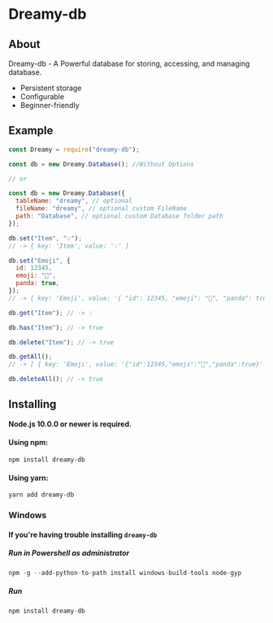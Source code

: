 # Dreamy-db

## About

Dreamy-db - A Powerful database for storing, accessing, and managing database.

- Persistent storage
- Configurable
- Beginner-friendly

## Example

```js
const Dreamy = require("dreamy-db");

const db = new Dreamy.Database(); //Without Options

// or

const db = new Dreamy.Database({
  tableName: "dreamy", // optional
  fileName: "dreamy", // optional custom FileName
  path: "Database", // optional custom Database folder path
});

db.set("Item", "💡");
// -> { key: 'Item', value: '💡' }

db.set("Emoji", {
  id: 12345,
  emoji: "🐼",
  panda: true,
});
// -> { key: 'Emoji', value: '{ "id": 12345, "emoji": "🐼", "panda": true}' }

db.get("Item"); // -> 💡

db.has("Item"); // -> true

db.delete("Item"); // -> true

db.getAll();
// -> [ { key: 'Emoji', value: '{"id":12345,"emoji":"🐼","panda":true}' } ]

db.deleteAll(); // -> true
```

## Installing

**Node.js 10.0.0 or newer is required.**

#### Using npm:

```
npm install dreamy-db
```

#### Using yarn:

```
yarn add dreamy-db
```

### Windows

#### If you're having trouble installing `dreamy-db`

##### Run in Powershell as administrator

```js
npm -g --add-python-to-path install windows-build-tools node-gyp
```

##### Run

```js
npm install dreamy-db
```
